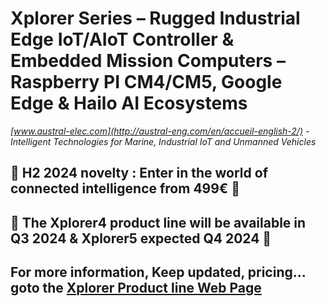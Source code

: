 # Xplorer Series – Rugged Industrial Edge IoT/AIoT Controller &amp; Embedded Mission Computers – Raspberry PI CM4/CM5, Google Edge &amp; Hailo AI Ecosystems
*[www.austral-elec.com](http://austral-eng.com/en/accueil-english-2/) - Intelligent Technologies for Marine, Industrial IoT and Unmanned Vehicles*  

## 🔴 H2 2024 novelty : Enter in the world of connected intelligence from 499€ 🔴
## 🔴 The Xplorer4 product line will be available in Q3 2024 & Xplorer5 expected Q4 2024 🔴
## For more information, Keep updated, pricing... goto the [Xplorer Product line Web Page](https://austral-eng.com/en/xplorer-cm5/)
